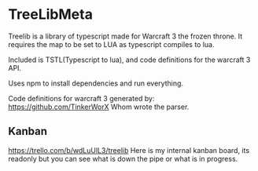 # TreeLibMeta

Treelib is a library of typescript made for Warcraft 3 the frozen throne.
It requires the map to be set to LUA as typescript compiles to lua.

Included is TSTL(Typescript to lua), and code definitions for the warcraft 3 API.

Uses npm to install dependencies and run everything.

Code definitions for warcraft 3 generated by:
https://github.com/TinkerWorX
Whom wrote the parser.

## Kanban
https://trello.com/b/wdLuUlL3/treelib
Here is my internal kanban board, its readonly but you can see what is down the pipe or what is in progress.

